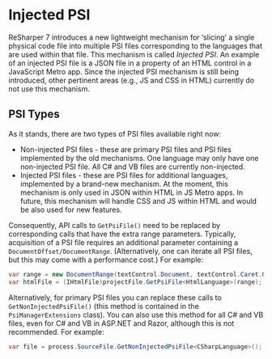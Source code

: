 # Injected PSI

ReSharper 7 introduces a new lightweight mechanism for ‘slicing’ a single physical code file into multiple PSI files corresponding to the languages that are used within that file. This mechanism is called _Injected PSI_. An example of an injected PSI file is a JSON file in a property of an HTML control in a JavaScript Metro app. Since the injected PSI mechanism is still being introduced, other pertinent areas (e.g., JS and CSS in HTML) currently do not use this mechanism.

## PSI Types

As it stands, there are two types of PSI files available right now:

* Non-injected PSI files - these are primary PSI files and PSI files implemented by the old mechanisms. One language may only have one non-injected PSI file. All C# and VB files are currently non-injected.
* Injected PSI files - these are PSI files for additional languages, implemented by a brand-new mechanism. At the moment, this mechanism is only used in JSON within HTML in JS Metro apps. In future, this mechanism will handle CSS and JS within HTML and would be also used for new features.

Consequently, API calls to `GetPsiFile()` need to be replaced by corresponding calls that have the extra range parameters. Typically, acquisition of a PSI file requires an additional parameter containing a `DocumentOffset/DocumentRange`. (Alternatively, one can iterate all PSI files, but this may come with a performance cost.) For example:

```cs
var range = new DocumentRange(textControl.Document, textControl.Caret.Offset());
var htmlFile = (IHtmlFile)projectFile.GetPsiFile<HtmlLanguage>(range);
```

Alternatively, for primary PSI files you can replace these calls to `GetNonInjectedPsiFile()` (this method is contained in the `PsiManagerExtensions` class). You can also use this method for all C# and VB files, even for C# and VB in ASP.NET and Razor, although this is not recommended. For example:

```cs
var file = process.SourceFile.GetNonInjectedPsiFile<CSharpLanguage>();
```
